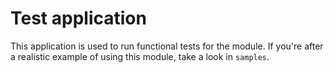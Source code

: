 # Test application

This application is used to run functional tests for the module. If you're after a realistic example of using this module, take a look in `samples`.
